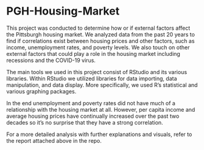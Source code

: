 # PGH-Housing-Market
This project was conducted to determine how or if external factors affect the Pittsburgh housing market. We analyzed data from the past 20 years to find if correlations exist between housing prices and other factors, such as income, unemployment rates, and poverty levels. We also touch on other external factors that could play a role in the housing market including recessions and the COVID-19 virus. 

The main tools we used in this project consist of RStudio and its various libraries. Within RStudio we utilized libraries for data importing, data manipulation, and data display. More specifically, we used R’s statistical and various graphing packages.

In the end unemployment and poverty rates did not have much of a relationship with the housing market at all. However, per capita income and average housing prices have continually increased over the past two decades so it’s no surprise that they have a strong correlation. 

For a more detailed analysis with further explanations and visuals, refer to the report attached above in the repo. 

